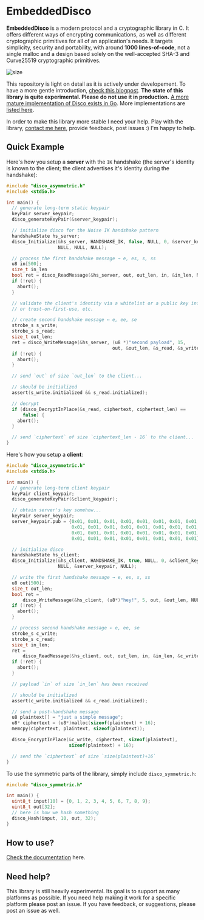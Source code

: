 # EmbeddedDisco

**EmbeddedDisco** is a modern protocol and a cryptographic library in C. It offers different ways of encrypting communications, as well as different cryptographic primitives for all of an application's needs. It targets simplicity, security and portability, with around **1000 lines-of-code**, not a single malloc and a design based solely on the well-accepted SHA-3 and Curve25519 cryptographic primitives.

![size](https://www.cryptologie.net/upload/LOC.png)

This repository is light on detail as it is actively under developement. To have a more gentle introduction, [check this blogpost](https://www.cryptologie.net/article/432/introducing-disco/). **The state of this library is quite experimental. Please do not use it in production.** [A more mature implementation of Disco exists in Go](http://discocrypto.com/#/). More implementations are [listed here](https://github.com/mimoo/disco/issues/4).

In order to make this library more stable I need your help. Play with the library, [contact me here](https://www.cryptologie.net/contact), provide feedback, post issues :) I'm happy to help.

## Quick Example

Here's how you setup a **server** with the `IK` handshake (the server's identity is known to the client; the client advertises it's identity during the handshake):

```c
#include "disco_asymmetric.h"
#include <stdio.h>

int main() {
  // generate long-term static keypair
  keyPair server_keypair;
  disco_generateKeyPair(&server_keypair);

  // initialize disco for the Noise IK handshake pattern
  handshakeState hs_server;
  disco_Initialize(&hs_server, HANDSHAKE_IK, false, NULL, 0, &server_keypair,
                   NULL, NULL, NULL);

  // process the first handshake message → e, es, s, ss
  u8 in[500];
  size_t in_len
  bool ret = disco_ReadMessage(&hs_server, out, out_len, in, &in_len, NULL, NULL);
  if (!ret) {
    abort();
  }

  // validate the client's identity via a whitelist or a public key infrastructure 
  // or trust-on-first-use, etc.

  // create second handshake message ← e, ee, se
  strobe_s s_write;
  strobe_s s_read;
  size_t out_len;
  ret = disco_WriteMessage(&hs_server, (u8 *)"second payload", 15,
                                       out, &out_len, &s_read, &s_write);
  if (!ret) {
    abort();
  }

  // send `out` of size `out_len` to the client...

  // should be initialized
  assert(s_write.initialized && s_read.initialized);

  // decrypt
  if (disco_DecryptInPlace(&s_read, ciphertext, ciphertext_len) ==
      false) {
    abort();
  }

  // send `ciphertext` of size `ciphertext_len - 16` to the client...
}
```

Here's how you setup a **client**:

```c
#include "disco_asymmetric.h"
#include <stdio.h>

int main() {
  // generate long-term client keypair
  keyPair client_keypair;
  disco_generateKeyPair(&client_keypair);

  // obtain server's key somehow...
  keyPair server_keypair;
  server_keypair.pub = {0x01, 0x01, 0x01, 0x01, 0x01, 0x01, 0x01, 0x01, 0x01,
                        0x01, 0x01, 0x01, 0x01, 0x01, 0x01, 0x01, 0x01, 0x01,
                        0x01, 0x01, 0x01, 0x01, 0x01, 0x01, 0x01, 0x01, 0x01,
                        0x01, 0x01, 0x01, 0x01, 0x01, 0x01, 0x01, 0x01};

  // initialize disco                        
  handshakeState hs_client;
  disco_Initialize(&hs_client, HANDSHAKE_IK, true, NULL, 0, &client_keypair,
                   NULL, &server_keypair, NULL);

  // write the first handshake message → e, es, s, ss
  u8 out[500];
  size_t out_len;
  bool ret =
      disco_WriteMessage(&hs_client, (u8*)"hey!", 5, out, &out_len, NULL, NULL);
  if (!ret) {
    abort();
  }

  // process second handshake message ← e, ee, se
  strobe_s c_write;
  strobe_s c_read;
  size_t in_len;
  ret =
      disco_ReadMessage(&hs_client, out, out_len, in, &in_len, &c_write, &c_read);
  if (!ret) {
    abort();
  }

  // payload `in` of size `in_len` has been received

  // should be initialized
  assert(c_write.initialized && c_read.initialized);

  // send a post-handshake message
  u8 plaintext[] = "just a simple message";
  u8* ciphertext = (u8*)malloc(sizeof(plaintext) + 16);
  memcpy(ciphertext, plaintext, sizeof(plaintext));

  disco_EncryptInPlace(&c_write, ciphertext, sizeof(plaintext),
                       sizeof(plaintext) + 16);

  // send the `ciphertext` of size `size(plaintext)+16`
}
```

To use the symmetric parts of the library, simply include `disco_symmetric.h`:

```c
#include "disco_symmetric.h"

int main() {
  uint8_t input[10] = {0, 1, 2, 3, 4, 5, 6, 7, 8, 9};
  uint8_t out[32];
  // here is how we hash something
  disco_Hash(input, 10, out, 32);
}
```

## How to use?

[Check the documentation](https://www.embeddeddisco.com) here.

## Need help?

This library is still heavily experimental. Its goal is to support as many platforms as possible. If you need help making it work for a specific platform please post an issue. If you have feedback, or suggestions, please post an issue as well.